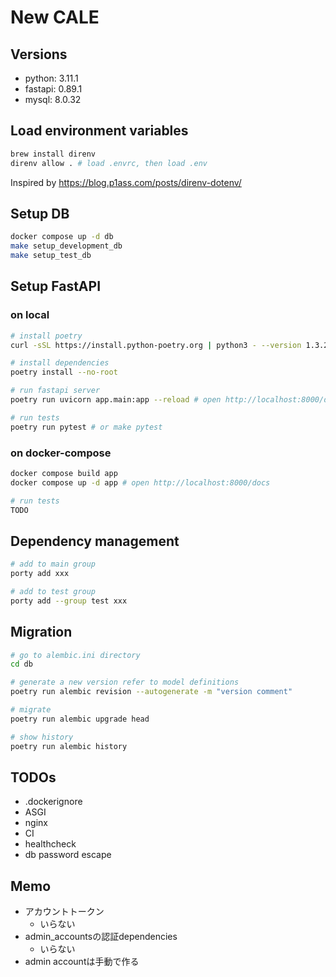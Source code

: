 # New CALE
## Versions
- python: 3.11.1
- fastapi: 0.89.1
- mysql: 8.0.32

## Load environment variables
```sh
brew install direnv
direnv allow . # load .envrc, then load .env
```

Inspired by https://blog.p1ass.com/posts/direnv-dotenv/

## Setup DB
```sh
docker compose up -d db
make setup_development_db
make setup_test_db
```

## Setup FastAPI
### on local
```sh
# install poetry
curl -sSL https://install.python-poetry.org | python3 - --version 1.3.2

# install dependencies
poetry install --no-root

# run fastapi server
poetry run uvicorn app.main:app --reload # open http://localhost:8000/docs
```

```sh
# run tests
poetry run pytest # or make pytest
```

### on docker-compose
```sh
docker compose build app
docker compose up -d app # open http://localhost:8000/docs
```

```sh
# run tests
TODO
```

## Dependency management
```sh
# add to main group
porty add xxx

# add to test group
porty add --group test xxx
```

## Migration
```sh
# go to alembic.ini directory
cd db

# generate a new version refer to model definitions
poetry run alembic revision --autogenerate -m "version comment"

# migrate
poetry run alembic upgrade head

# show history
poetry run alembic history
```

## TODOs
- .dockerignore
- ASGI
- nginx
- CI
- healthcheck
- db password escape


## Memo
- アカウントトークン
  - いらない
- admin_accountsの認証dependencies
  - いらない
- admin accountは手動で作る
